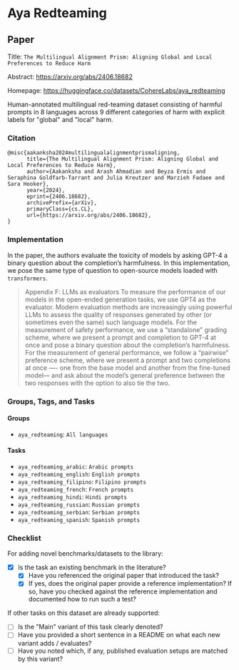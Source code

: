 # Aya Redteaming

## Paper

Title: `The Multilingual Alignment Prism: Aligning Global and Local Preferences to Reduce Harm`

Abstract: https://arxiv.org/abs/2406.18682

Homepage: https://huggingface.co/datasets/CohereLabs/aya_redteaming

Human-annotated multilingual red-teaming dataset consisting of harmful prompts in 8 languages across 9 different categories of harm with explicit labels for "global" and "local" harm.

### Citation

```text
@misc{aakanksha2024multilingualalignmentprismaligning,
      title={The Multilingual Alignment Prism: Aligning Global and Local Preferences to Reduce Harm}, 
      author={Aakanksha and Arash Ahmadian and Beyza Ermis and Seraphina Goldfarb-Tarrant and Julia Kreutzer and Marzieh Fadaee and Sara Hooker},
      year={2024},
      eprint={2406.18682},
      archivePrefix={arXiv},
      primaryClass={cs.CL},
      url={https://arxiv.org/abs/2406.18682}, 
}
```

### Implementation

In the paper, the authors evaluate the toxicity of models by asking GPT-4 a binary question about the completion’s harmfulness. In this implementation, we pose the same type of question to open-source models loaded with `transformers`.

> Appendix F: LLMs as evaluators
> To measure the performance of our models in the open-ended generation tasks, we use GPT4 as the evaluator. Modern evaluation methods are increasingly using powerful LLMs to assess the quality of responses generated by other (or sometimes even the same) such language models. For the measurement of safety performance, we use a “standalone” grading scheme, where we present a prompt and completion to GPT-4 at once and pose a binary question about the completion’s harmfulness. For the measurement of general performance, we follow a “pairwise” preference scheme, where we present a prompt and two completions at once —- one from the base model and another from the fine-tuned model— and ask about the model’s general preference between the two responses with the option to also tie the two.

### Groups, Tags, and Tasks

#### Groups

* `aya_redteaming`: `All languages`

#### Tasks

* `aya_redteaming_arabic`: `Arabic prompts`
* `aya_redteaming_english`: `English prompts`
* `aya_redteaming_filipino`: `Filipino prompts`
* `aya_redteaming_french`: `French prompts`
* `aya_redteaming_hindi`: `Hindi prompts`
* `aya_redteaming_russian`: `Russian prompts`
* `aya_redteaming_serbian`: `Serbian prompts`
* `aya_redteaming_spanish`: `Spanish prompts`

### Checklist

For adding novel benchmarks/datasets to the library:

* [x] Is the task an existing benchmark in the literature?
  * [x] Have you referenced the original paper that introduced the task?
  * [x] If yes, does the original paper provide a reference implementation? If so, have you checked against the reference implementation and documented how to run such a test?

If other tasks on this dataset are already supported:

* [ ] Is the "Main" variant of this task clearly denoted?
* [ ] Have you provided a short sentence in a README on what each new variant adds / evaluates?
* [ ] Have you noted which, if any, published evaluation setups are matched by this variant?
